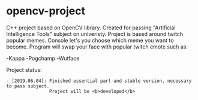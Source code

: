 # opencv-project

C++ project based on OpenCV library. Created for passing "Artificial Intelligence Tools" subject on univeristy.
Project is based around twitch popular memes. Console let's you choose which meme you want to become.
Program will swap your face with popular twitch emote such as:

-Kappa
-Pogchamp
-Wutface

Project status:

	- [2019.06.04]: Finished essential part and stable version, necessary to pass subject.
					Project will be <b>developed</b>